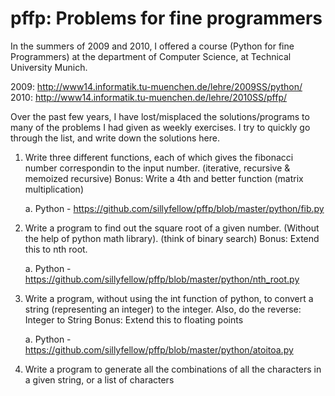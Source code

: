 pffp: Problems for fine programmers
===================================

In the summers of 2009 and 2010, I offered a course (Python for fine Programmers) at the department of Computer Science, at Technical University Munich.  
 
 2009: http://www14.informatik.tu-muenchen.de/lehre/2009SS/python/
 2010: http://www14.informatik.tu-muenchen.de/lehre/2010SS/pffp/ 

Over the past few years, I have lost/misplaced the solutions/programs to many of the problems I had given as weekly exercises. I try to quickly go through the list, and write down the solutions here.

1. Write three different functions, each of which gives the fibonacci number correspondin to the input number. (iterative, recursive & memoized recursive)
   Bonus: Write a 4th and better function (matrix multiplication)

   a. Python - https://github.com/sillyfellow/pffp/blob/master/python/fib.py

2. Write a program to find out the square root of a given number. (Without the help of python math library). (think of binary search)
   Bonus: Extend this to nth root.

   a. Python - https://github.com/sillyfellow/pffp/blob/master/python/nth_root.py

3. Write a program, without using the int function of python, to convert a string (representing an integer) to the integer.
   Also, do the reverse: Integer to String
   Bonus: Extend this to floating points
   
   a. Python - https://github.com/sillyfellow/pffp/blob/master/python/atoitoa.py

4. Write a program to generate all the combinations of all the characters in a given string,
   or a list of characters
